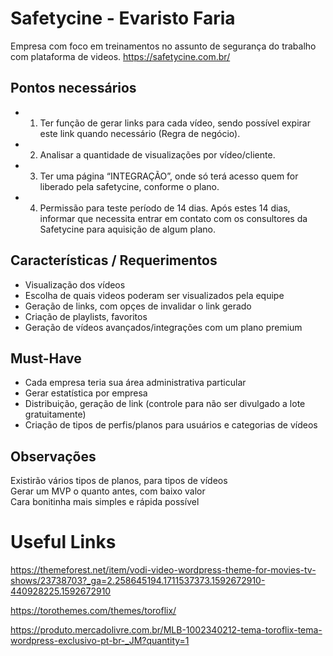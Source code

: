 # Safetycine - Evaristo Faria
Empresa com foco em treinamentos no assunto de segurança do trabalho com plataforma de videos.
https://safetycine.com.br/

## Pontos necessários
* 1.	Ter função de gerar links para cada vídeo, sendo possível expirar este link quando necessário (Regra de negócio).
* 2.	Analisar a quantidade de visualizações por vídeo/cliente.
* 3.	Ter uma página “INTEGRAÇÃO”, onde só terá acesso quem for liberado pela safetycine, conforme o plano.
* 4.	Permissão para teste período de 14 dias. Após estes 14 dias, informar que necessita entrar em contato com os consultores da Safetycine para aquisição de algum plano.

## Características / Requerimentos
 * Visualização dos vídeos</br>
 * Escolha de quais videos poderam ser visualizados pela equipe</br>
 * Geração de links, com opçes de invalidar o link gerado</br>
 * Criação de playlists, favoritos</br>
 * Geração de vídeos avançados/integrações com um plano premium

## Must-Have
 * Cada empresa teria sua área administrativa particular</br>
 * Gerar estatística por empresa</br>
 * Distribuição, geração de link (controle para não ser divulgado a lote gratuitamente)</br>
 * Criação de tipos de perfis/planos para usuários e categorias de vídeos</br>

## Observações
Existirão vários tipos de planos, para tipos de vídeos</br>
Gerar um MVP o quanto antes, com baixo valor</br>
Cara bonitinha mais simples e rápida possível</br>

# Useful Links
https://themeforest.net/item/vodi-video-wordpress-theme-for-movies-tv-shows/23738703?_ga=2.258645194.1711537373.1592672910-440928225.1592672910

https://torothemes.com/themes/toroflix/

https://produto.mercadolivre.com.br/MLB-1002340212-tema-toroflix-tema-wordpress-exclusivo-pt-br-_JM?quantity=1

